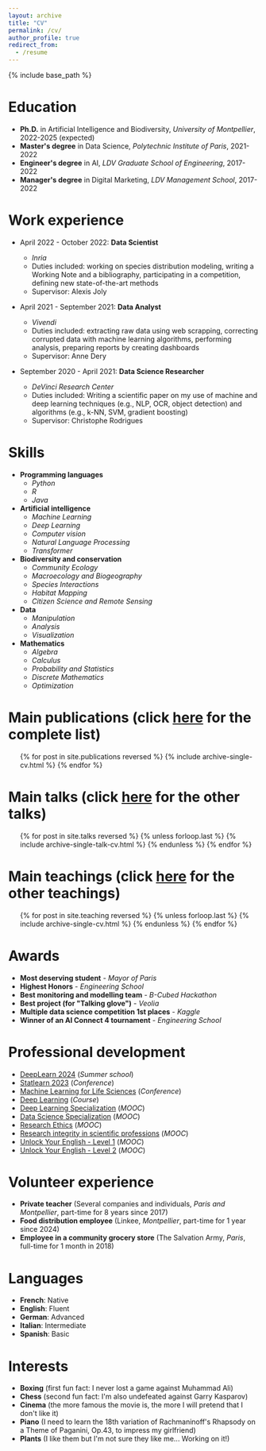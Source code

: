 ```yaml
---
layout: archive
title: "CV"
permalink: /cv/
author_profile: true
redirect_from:
  - /resume
---
```


{% include base_path %}

Education
======
* **Ph.D.** in Artificial Intelligence and Biodiversity, *University of Montpellier*, 2022-2025 (expected)
* **Master's degree** in Data Science, *Polytechnic Institute of Paris*, 2021-2022
* **Engineer's degree** in AI, *LDV Graduate School of Engineering*, 2017-2022
* **Manager's degree** in Digital Marketing, *LDV Management School*, 2017-2022

Work experience
======
* April 2022 - October 2022: **Data Scientist**
  * *Inria*
  * Duties included: working on species distribution modeling, writing a Working Note and a bibliography, participating in a competition, defining new state-of-the-art methods
  * Supervisor: Alexis Joly

* April 2021 - September 2021: **Data Analyst**
  * *Vivendi*
  * Duties included: extracting raw data using web scrapping, correcting corrupted data with machine learning algorithms, performing analysis, preparing reports by creating dashboards
  * Supervisor: Anne Dery

* September 2020 - April 2021: **Data Science Researcher**
  * *DeVinci Research Center*
  * Duties included: Writing a scientific paper on my use of machine and deep learning techniques (e.g., NLP, OCR, object detection) and algorithms (e.g., k-NN, SVM, gradient boosting)
  * Supervisor: Christophe Rodrigues
  
Skills
======
* **Programming languages**
  * *Python*
  * *R*
  * *Java*
* **Artificial intelligence**
  * *Machine Learning*
  * *Deep Learning*
  * *Computer vision*
  * *Natural Language Processing*
  * *Transformer*
* **Biodiversity and conservation**
  * *Community Ecology*
  * *Macroecology and Biogeography*
  * *Species Interactions*
  * *Habitat Mapping*
  * *Citizen Science and Remote Sensing*
* **Data**
  * *Manipulation*
  * *Analysis*
  * *Visualization*
* **Mathematics**
  * *Algebra*
  * *Calculus*
  * *Probability and Statistics*
  * *Discrete Mathematics*
  * *Optimization*

Main publications (click [here](https://scholar.google.com/citations?user=rJFLqvQAAAAJ) for the complete list)
======
  <ul>{% for post in site.publications reversed %}
    {% include archive-single-cv.html %}
  {% endfor %}</ul>
  
Main talks (click [here](https://cesar-leblanc.github.io/talks/0000-other-talks) for the other talks)
======
  <ul>{% for post in site.talks reversed %}
    {% unless forloop.last %}
      {% include archive-single-talk-cv.html %}
    {% endunless %}
  {% endfor %}</ul>
  
Main teachings (click [here](https://cesar-leblanc.github.io/teachings/0000-other-teachings) for the other teachings)
======
  <ul>{% for post in site.teaching reversed %}
    {% unless forloop.last %}
      {% include archive-single-cv.html %}
    {% endunless %}
  {% endfor %}</ul>
  
Awards
======
* **Most deserving student** - *Mayor of Paris*
* **Highest Honors** - *Engineering School*
* **Best monitoring and modelling team** - *B-Cubed Hackathon*
* **Best project (for "Talking glove")** - *Veolia*
* **Multiple data science competition 1st places** - *Kaggle*
* **Winner of an AI Connect 4 tournament** - *Engineering School*

Professional development
======
* [DeepLearn 2024](https://deeplearn.irdta.eu/2024/) (*Summer school*)
* [Statlearn 2023](https://statlearn.sciencesconf.org/) (*Conference*)
* [Machine Learning for Life Sciences](https://ml4lifesciences.sciencesconf.org/) (*Conference*)
* [Deep Learning](https://fleuret.org/dlc/) (*Course*)
* [Deep Learning Specialization](https://deeplearning.ai/courses/deep-learning-specialization/) (*MOOC*)
* [Data Science Specialization](https://ep.jhu.edu/programs/data-science/) (*MOOC*)
* [Research Ethics](https://www.fun-mooc.fr/fr/cours/ethique-de-la-recherche/) (*MOOC*)
* [Research integrity in scientific professions](https://www.fun-mooc.fr/fr/cours/integrite-scientifique-dans-les-metiers-de-la-recherche/) (*MOOC*)
* [Unlock Your English - Level 1](https://www.fun-mooc.fr/fr/cours/unlock-your-english/) (*MOOC*)
* [Unlock Your English - Level 2](https://www.fun-mooc.fr/fr/cours/unlock-your-english-2/) (*MOOC*)

Volunteer experience
======
* **Private teacher** (Several companies and individuals, *Paris and Montpellier*, part-time for 8 years since 2017)
* **Food distribution employee** (Linkee, *Montpellier*, part-time for 1 year since 2024)
* **Employee in a community grocery store** (The Salvation Army, *Paris*, full-time for 1 month in 2018)

Languages
======
* **French**: Native
* **English**: Fluent
* **German**: Advanced
* **Italian**: Intermediate
* **Spanish**: Basic

Interests
======
* **Boxing** (first fun fact: I never lost a game against Muhammad Ali)
* **Chess** (second fun fact: I'm also undefeated against Garry Kasparov)
* **Cinema** (the more famous the movie is, the more I will pretend that I don't like it)
* **Piano** (I need to learn the 18th variation of Rachmaninoff's Rhapsody on a Theme of Paganini, Op.43, to impress my girlfriend)
* **Plants** (I like them but I'm not sure they like me... Working on it!)